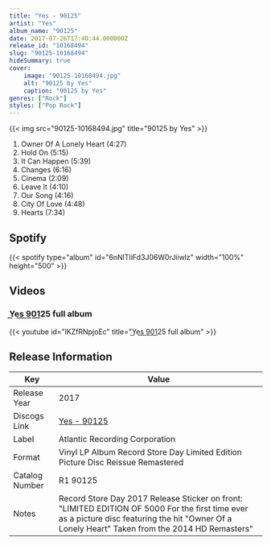 ```yaml
---
title: "Yes - 90125"
artist: "Yes"
album_name: "90125"
date: 2017-07-26T17:40:44.000000Z
release_id: "10168494"
slug: "90125-10168494"
hideSummary: true
cover:
    image: "90125-10168494.jpg"
    alt: "90125 by Yes"
    caption: "90125 by Yes"
genres: ["Rock"]
styles: ["Pop Rock"]
---
```


{{< img src="90125-10168494.jpg" title="90125 by Yes" >}}

<!-- section break -->

1. Owner Of A Lonely Heart (4:27)
2. Hold On (5:15)
3. It Can Happen (5:39)
4. Changes (6:16)
5. Cinema (2:09)
6. Leave It (4:10)
7. Our Song (4:16)
8. City Of Love (4:48)
9. Hearts (7:34)

<!-- section break -->


## Spotify
{{< spotify type="album" id="6nNlTIiFd3J06W0rJiiwlz" width="100%" height="500" >}}



## Videos
### Y͟es͟ ͟9͟0͟1͟25 full album
{{< youtube id="lKZfRNpjoEc" title="Y͟es͟ ͟9͟0͟1͟25 full album" >}}<br>



## Release Information
|  Key           | Value                                                |
| ---------------| ---------------------------------------------------- |
| Release Year   | 2017                                   |
| Discogs Link   | [Yes - 90125](https://www.discogs.com/release/10168494-Yes-90125) |
| Label          | Atlantic Recording Corporation |
| Format         | Vinyl LP Album Record Store Day Limited Edition Picture Disc Reissue Remastered |
| Catalog Number | R1 90125 |
| Notes | Record Store Day 2017 Release  Sticker on front:  "LIMITED EDITION OF 5000 For the first time ever as a picture disc  featuring the hit "Owner Of a Lonely Heart"  Taken from the 2014 HD Remasters" |